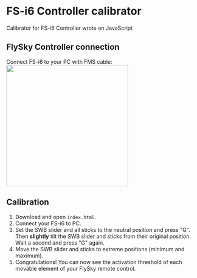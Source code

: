 # FS-i6 Controller calibrator
Calibrator for FS-i6 Controller wrote on JavaScript

## FlySky Controller connection
Connect FS-i6 to your PC with FMS cable:\
<img src="https://i.imgur.com/NmPk4mU.png" width="320"/>

## Calibration
1. Download and open `index.html`.
2. Connect your FS-i6 to PC.
3. Set the SWB slider and all sticks to the neutral position and press "G".\
Then __**slightly**__ tilt the SWB slider and sticks from their original position.\
Wait a second and press "G" again.
4. Move the SWB slider and sticks to extreme positions (minimum and maximum).
5. Congratulations! You can now see the activation threshold of each movable element of your FlySky remote control.

